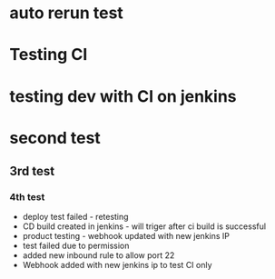 # auto rerun test
# Testing CI
# testing dev with CI on jenkins
# second test
## 3rd test
### 4th test
- deploy test failed - retesting
- CD build created in jenkins - will triger after ci build is successful
- product testing - webhook updated with new jenkins IP
- test failed due to permission
- added new inbound rule to allow port 22
- Webhook added with new jenkins ip to test CI only
